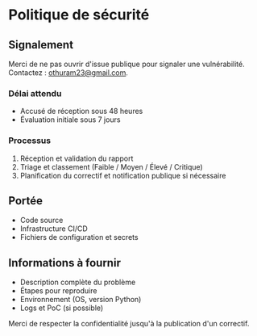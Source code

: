 # Politique de sécurité

## Signalement

Merci de ne pas ouvrir d'issue publique pour signaler une vulnérabilité.
Contactez : othuram23@gmail.com.

### Délai attendu

- Accusé de réception sous 48 heures
- Évaluation initiale sous 7 jours

### Processus

1. Réception et validation du rapport
2. Triage et classement (Faible / Moyen / Élevé / Critique)
3. Planification du correctif et notification publique si nécessaire

## Portée

- Code source
- Infrastructure CI/CD
- Fichiers de configuration et secrets

## Informations à fournir

- Description complète du problème
- Étapes pour reproduire
- Environnement (OS, version Python)
- Logs et PoC (si possible)

Merci de respecter la confidentialité jusqu'à la publication d'un correctif.
